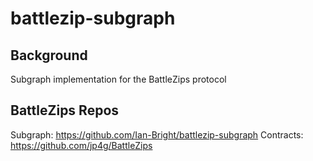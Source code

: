 # battlezip-subgraph

## Background
Subgraph implementation for the BattleZips protocol

## BattleZips Repos

Subgraph: https://github.com/Ian-Bright/battlezip-subgraph 
Contracts: https://github.com/jp4g/BattleZips

